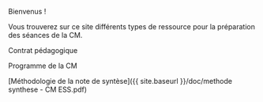 Bienvenus !

Vous trouverez sur ce site différents types de ressource pour la préparation des séances de la CM.

Contrat pédagogique

Programme de la CM

[Méthodologie de la note de syntèse]({{ site.baseurl }}/doc/methode synthese - CM ESS.pdf)
